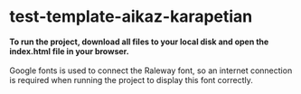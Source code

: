 # test-template-aikaz-karapetian

**To run the project, download all files to your local disk and open the index.html file in your browser.**
<br>
<br>
Google fonts is used to connect the Raleway font, so an internet connection is required when running the project to display this font correctly.
